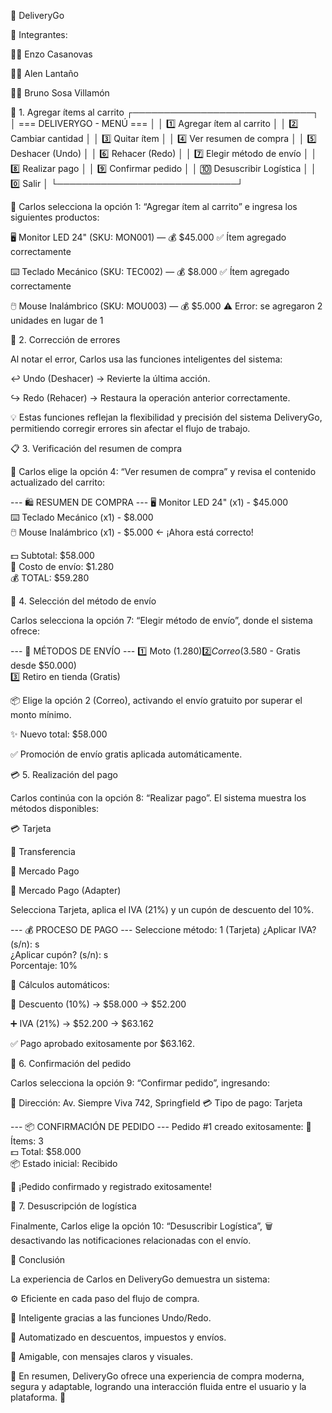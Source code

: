 🚀 DeliveryGo

👥 Integrantes:

🧑‍💻 Enzo Casanovas

🧑‍💻 Alen Lantaño

🧑‍💻 Bruno Sosa Villamón

🛒 1. Agregar ítems al carrito
┌─────────────────────────────┐
│   === DELIVERYGO - MENÚ ===  │
│   1️⃣ Agregar ítem al carrito │
│   2️⃣ Cambiar cantidad        │
│   3️⃣ Quitar ítem             │
│   4️⃣ Ver resumen de compra   │
│   5️⃣ Deshacer (Undo)         │
│   6️⃣ Rehacer (Redo)          │
│   7️⃣ Elegir método de envío  │
│   8️⃣ Realizar pago           │
│   9️⃣ Confirmar pedido        │
│   🔟 Desuscribir Logística    │
│   0️⃣ Salir                   │
└─────────────────────────────┘


🧠 Carlos selecciona la opción 1: “Agregar ítem al carrito” e ingresa los siguientes productos:

🖥️ Monitor LED 24" (SKU: MON001) — 💰 $45.000
✅ Ítem agregado correctamente

⌨️ Teclado Mecánico (SKU: TEC002) — 💰 $8.000
✅ Ítem agregado correctamente

🖱️ Mouse Inalámbrico (SKU: MOU003) — 💰 $5.000
⚠️ Error: se agregaron 2 unidades en lugar de 1

🔄 2. Corrección de errores

Al notar el error, Carlos usa las funciones inteligentes del sistema:

↩️ Undo (Deshacer) → Revierte la última acción.

↪️ Redo (Rehacer) → Restaura la operación anterior correctamente.

💡 Estas funciones reflejan la flexibilidad y precisión del sistema DeliveryGo, permitiendo corregir errores sin afectar el flujo de trabajo.

📋 3. Verificación del resumen de compra

🧾 Carlos elige la opción 4: “Ver resumen de compra” y revisa el contenido actualizado del carrito:

--- 🛍️ RESUMEN DE COMPRA ---
🖥️ Monitor LED 24" (x1) - $45.000  
⌨️ Teclado Mecánico (x1) - $8.000  
🖱️ Mouse Inalámbrico (x1) - $5.000  ← ¡Ahora está correcto!

💵 Subtotal: $58.000  
🚚 Costo de envío: $1.280  
💰 TOTAL: $59.280

🚚 4. Selección del método de envío

Carlos selecciona la opción 7: “Elegir método de envío”, donde el sistema ofrece:

--- 🚚 MÉTODOS DE ENVÍO ---
1️⃣ Moto ($1.280)  
2️⃣ Correo ($3.580 - Gratis desde $50.000)  
3️⃣ Retiro en tienda (Gratis)


📦 Elige la opción 2 (Correo), activando el envío gratuito por superar el monto mínimo.

✨ Nuevo total: $58.000

✅ Promoción de envío gratis aplicada automáticamente.

💳 5. Realización del pago

Carlos continúa con la opción 8: “Realizar pago”.
El sistema muestra los métodos disponibles:

💳 Tarjeta

💸 Transferencia

🏦 Mercado Pago

🔄 Mercado Pago (Adapter)

Selecciona Tarjeta, aplica el IVA (21%) y un cupón de descuento del 10%.

--- 💰 PROCESO DE PAGO ---
Seleccione método: 1 (Tarjeta)
¿Aplicar IVA? (s/n): s  
¿Aplicar cupón? (s/n): s  
Porcentaje: 10%


🧮 Cálculos automáticos:

🔻 Descuento (10%) → $58.000 → $52.200

➕ IVA (21%) → $52.200 → $63.162

✅ Pago aprobado exitosamente por $63.162.

🏁 6. Confirmación del pedido

Carlos selecciona la opción 9: “Confirmar pedido”, ingresando:

📍 Dirección: Av. Siempre Viva 742, Springfield
💳 Tipo de pago: Tarjeta

--- 📦 CONFIRMACIÓN DE PEDIDO ---
Pedido #1 creado exitosamente:
🛒 Ítems: 3  
💵 Total: $58.000  
📦 Estado inicial: Recibido


🎉 ¡Pedido confirmado y registrado exitosamente!

📴 7. Desuscripción de logística

Finalmente, Carlos elige la opción 10: “Desuscribir Logística”,
🗑️ desactivando las notificaciones relacionadas con el envío.

🧭 Conclusión

La experiencia de Carlos en DeliveryGo demuestra un sistema:

⚙️ Eficiente en cada paso del flujo de compra.

🧠 Inteligente gracias a las funciones Undo/Redo.

💸 Automatizado en descuentos, impuestos y envíos.

💬 Amigable, con mensajes claros y visuales.

💼 En resumen, DeliveryGo ofrece una experiencia de compra moderna, segura y adaptable, logrando una interacción fluida entre el usuario y la plataforma. 🚀

